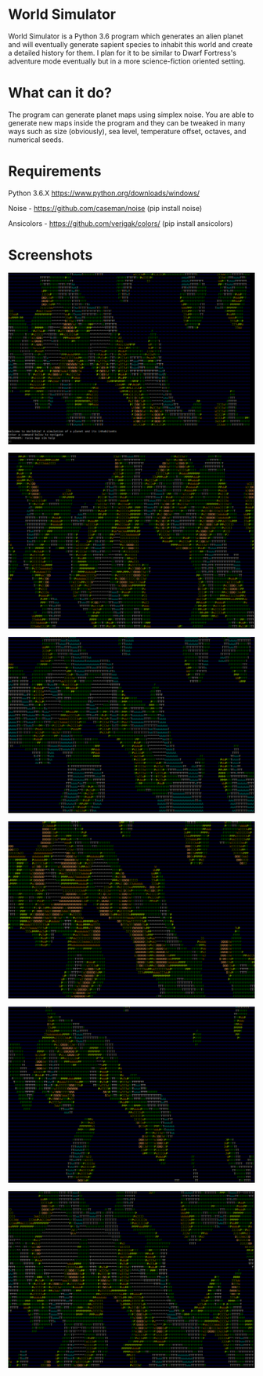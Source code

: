 # World Simulator
World Simulator is a Python 3.6 program which generates an alien planet and will eventually generate sapient species to inhabit this world and create a detailed history for them.  I plan for it to be similar to Dwarf Fortress's adventure mode eventually but in a more science-fiction oriented setting.

# What can it do?
The program can generate planet maps using simplex noise.  You are able to generate new maps inside the program and they can be tweaked in many ways such as size (obviously), sea level, temperature offset, octaves, and numerical seeds.

# Requirements
Python 3.6.X https://www.python.org/downloads/windows/

Noise - https://github.com/caseman/noise (pip install noise)

Ansicolors - https://github.com/verigak/colors/ (pip install ansicolors)


# Screenshots
![A sample of a randomly generated planet](/Screenshots/Screenshot01.png?raw=true "A sample planet") 

![Another sample planet](/Screenshots/Screenshot06.png?raw=true "Another sample planet") 

![The same planet, but colder](/Screenshots/Screenshot02.png?raw=true "The first planet, but colder")

![The same planet, but much hotter](/Screenshots/Screenshot03.png?raw=true "Much hotter")

![Increased water levels](/Screenshots/Screenshot04.png?raw=true "Increased water levels")

![Decreased water levels](/Screenshots/Screenshot05.png?raw=true "Decreased water levels")
